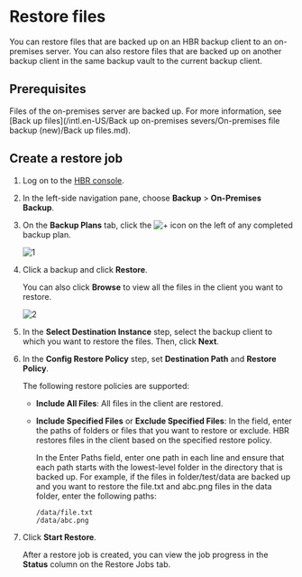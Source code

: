 # Restore files

You can restore files that are backed up on an HBR backup client to an on-premises server. You can also restore files that are backed up on another backup client in the same backup vault to the current backup client.

## Prerequisites

Files of the on-premises server are backed up. For more information, see [Back up files](/intl.en-US/Back up on-premises severs/On-premises file backup (new)/Back up files.md).

## Create a restore job

1.  Log on to the [HBR console](https://hbr.console.aliyun.com).

2.  In the left-side navigation pane, choose **Backup** \> **On-Premises Backup**.

3.  On the **Backup Plans** tab, click the ![+](https://static-aliyun-doc.oss-cn-hangzhou.aliyuncs.com/assets/img/en-US/1097554061/p172225.jpg) icon on the left of any completed backup plan.

    ![1](https://static-aliyun-doc.oss-cn-hangzhou.aliyuncs.com/assets/img/en-US/6864794061/p172251.jpg)

4.  Click a backup and click **Restore**.

    You can also click **Browse** to view all the files in the client you want to restore.

    ![2](https://static-aliyun-doc.oss-cn-hangzhou.aliyuncs.com/assets/img/en-US/6864794061/p172253.jpg)

5.  In the **Select Destination Instance** step, select the backup client to which you want to restore the files. Then, click **Next**.

6.  In the **Config Restore Policy** step, set **Destination Path** and **Restore Policy**.

    The following restore policies are supported:

    -   **Include All Files**: All files in the client are restored.
    -   **Include Specified Files** or **Exclude Specified Files**: In the field, enter the paths of folders or files that you want to restore or exclude. HBR restores files in the client based on the specified restore policy.

        In the Enter Paths field, enter one path in each line and ensure that each path starts with the lowest-level folder in the directory that is backed up. For example, if the files in folder/test/data are backed up and you want to restore the file.txt and abc.png files in the data folder, enter the following paths:

        ```
        /data/file.txt
        /data/abc.png
        ```

7.  Click **Start Restore**.

    After a restore job is created, you can view the job progress in the **Status** column on the Restore Jobs tab.


